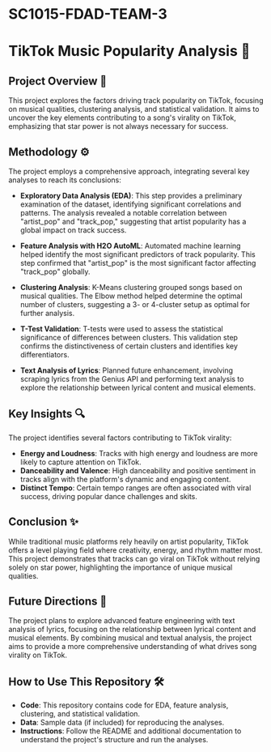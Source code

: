 # SC1015-FDAD-TEAM-3

# TikTok Music Popularity Analysis 🎵

## Project Overview 🌟
This project explores the factors driving track popularity on TikTok, focusing on musical qualities, clustering analysis, and statistical validation. It aims to uncover the key elements contributing to a song's virality on TikTok, emphasizing that star power is not always necessary for success.

## Methodology ⚙️
The project employs a comprehensive approach, integrating several key analyses to reach its conclusions:

- **Exploratory Data Analysis (EDA)**: This step provides a preliminary examination of the dataset, identifying significant correlations and patterns. The analysis revealed a notable correlation between "artist_pop" and "track_pop," suggesting that artist popularity has a global impact on track success.

- **Feature Analysis with H2O AutoML**: Automated machine learning helped identify the most significant predictors of track popularity. This step confirmed that "artist_pop" is the most significant factor affecting "track_pop" globally.

- **Clustering Analysis**: K-Means clustering grouped songs based on musical qualities. The Elbow method helped determine the optimal number of clusters, suggesting a 3- or 4-cluster setup as optimal for further analysis.

- **T-Test Validation**: T-tests were used to assess the statistical significance of differences between clusters. This validation step confirms the distinctiveness of certain clusters and identifies key differentiators.

- **Text Analysis of Lyrics**: Planned future enhancement, involving scraping lyrics from the Genius API and performing text analysis to explore the relationship between lyrical content and musical elements.

## Key Insights 🔍
The project identifies several factors contributing to TikTok virality:

- **Energy and Loudness**: Tracks with high energy and loudness are more likely to capture attention on TikTok.
- **Danceability and Valence**: High danceability and positive sentiment in tracks align with the platform's dynamic and engaging content.
- **Distinct Tempo**: Certain tempo ranges are often associated with viral success, driving popular dance challenges and skits.

## Conclusion ✨
While traditional music platforms rely heavily on artist popularity, TikTok offers a level playing field where creativity, energy, and rhythm matter most. This project demonstrates that tracks can go viral on TikTok without relying solely on star power, highlighting the importance of unique musical qualities.

## Future Directions 🚀
The project plans to explore advanced feature engineering with text analysis of lyrics, focusing on the relationship between lyrical content and musical elements. By combining musical and textual analysis, the project aims to provide a more comprehensive understanding of what drives song virality on TikTok.

## How to Use This Repository 🛠️
- **Code**: This repository contains code for EDA, feature analysis, clustering, and statistical validation.
- **Data**: Sample data (if included) for reproducing the analyses.
- **Instructions**: Follow the README and additional documentation to understand the project's structure and run the analyses.
